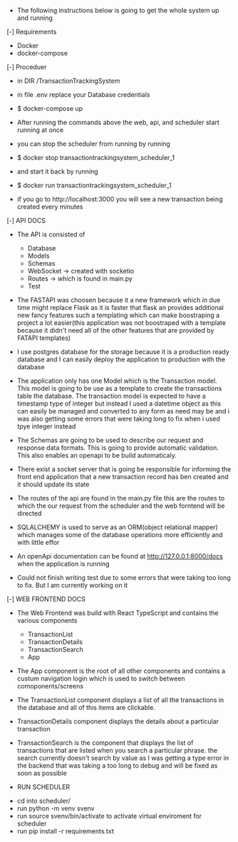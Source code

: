 - The following instructions below is going to get the whole system up and running

[-] Requirements
- Docker
- docker-compose

[-] Proceduer
- in DIR /TransactionTrackingSystem
- in file .env replace your Database credentials
- $ docker-compose up


- After running the commands above the web, api, and scheduler start running at once
- you can stop the scheduler from running by running
- $ docker stop transactiontrackingsystem_scheduler_1
- and start it back by running
- $ docker run transactiontrackingsystem_scheduler_1
- if you go to http://localhost:3000 you will see a new transaction being created every minutes



[-] API DOCS

- The API is consisted of
    * Database
    * Models
    * Schemas
    * WebSocket -> created with socketio
    * Routes -> which is found in main.py
    * Test

- The FASTAPI was choosen because it a new framework which in due time might replace Flask as it is faster that flask an provides additional new fancy features such a templating which can make boostraping a project a lot easier(this application was not boostraped with a template because it didn't need all of the other features that are provided by FATAPI templates)

- I use postgres database for the storage because it is a production ready database and I can easily deploy the application to production with the database

- The application only has one Model which is the Transaction model. This model is going to be use as a template to create the transactions table the database. The transaction model is expected to have a timestamp type of integer but instead I used a datetime object as this can easily be managed and converted to any form as need may be and i was also getting some errors that were taking long to fix when i used tpye integer instead

- The Schemas are going to be used to describe our request and response data formats. This is going to provide automatic validation. This also enables an openapi to be build automaticaly.

- There exist a socket server that is going be responsible for informing the front end application that a new transaction record has ben created and it should update its state

- The routes of the api are found in the main.py file this are the routes to which the our request from the scheduler and the web forntend will be directed

- SQLALCHEMY is used to serve as an ORM(object relational mapper) which manages some of the database operations more efficiently and with little effor

- An openApi documentation can be found at http://127.0.0.1:8000/docs when the application is running

- Could not finish writing test due to some errors that were taking too long to fix. But I am currently working on it


[-] WEB FRONTEND DOCS

- The Web Frontend was build with React TypeScript and contains the various components
    * TransactionList 
    * TransactionDetails 
    * TransactionSearch
    * App 

- The App component is the root of all other components and contains a custum navigation login which is used to switch between comoponents/screens

- The TransactionList component displays a list of all the transactions in the database and all of this items are clickable.

- TransactionDetails component displays the details about a particular transaction 

- TransactionSearch is the component that displays the list of transactions that are listed when you search a particular phrase. the search currently doesn't search by value as I was getting a type error in the backend that was taking a too long to debug and will be fixed as soon as possible 


* RUN SCHEDULER
- cd into scheduler/
- run python -m venv svenv
- run source svenv/bin/activate to activate virtual enviroment for scheduler
- run pip install -r requirements.txt